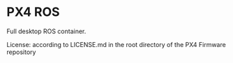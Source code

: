 # PX4 ROS #

Full desktop ROS container.

License: according to LICENSE.md in the root directory of the PX4 Firmware repository

